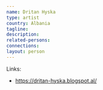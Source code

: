 ```yaml
---
name: Dritan Hyska
type: artist
country: Albania
tagline:
description:
related-persons:
connections:
layout: person
---
```

Links:
* <https://dritan-hyska.blogspot.al/>
